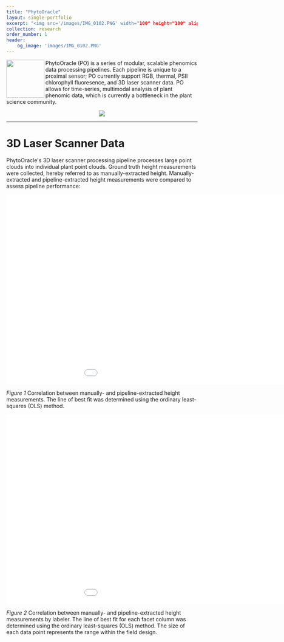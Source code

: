 ```yaml
---
title: "PhytoOracle"
layout: single-portfolio
excerpt: "<img src='/images/IMG_0102.PNG' width="100" height="100" align="center" alt=''>"
collection: research
order_number: 1
header:
    og_image: 'images/IMG_0102.PNG'
---
```


<img src="https://github.com/emmanuelgonz/emmanuelgonz.github.io/raw/master/images/PhytoOracle_logo.PNG" width="100" height="100" align="left" /> PhytoOracle (PO) is a series of modular, scalable phenomics data processing pipelines. Each pipeline is unique to a proximal sensor; PO currently support RGB, thermal, PSII chlorophyll fluoresence, and 3D laser scanner data. PO allows for time-series, multimodal analysis of plant phenomic data, which is currently a bottleneck in the plant science community. 

<p align="center"><img src="https://github.com/emmanuelgonz/emmanuelgonz.github.io/raw/master/images/lettuce_data_examples.png"></p>

---
# 3D Laser Scanner Data

PhytoOracle's 3D laser scanner processing pipeline processes large point clouds into individual plant point clouds. Ground truth height measurements were collected, hereby referred to as manually-extracted height. Manually-extracted and pipeline-extracted height measurements were compared to assess pipeline performance:

<p align="center"><iframe width="1100" height="500" frameborder="0" scrolling="no" src="//plotly.com/~emmanuelg1/83.embed"></iframe></p>

*Figure 1* Correlation between manually- and pipeline-extracted height measurements. The line of best fit was determined using the ordinary least-squares (OLS) method.

<p align="center"><iframe width="1100" height="500" frameborder="0" scrolling="no" src="//plotly.com/~emmanuelg1/85.embed"></iframe></p>

*Figure 2* Correlation between manually- and pipeline-extracted height measurements by labeler. The line of best fit for each facet column was determined using the ordinary least-squares (OLS) method. The size of each data point represents the range within the field design.